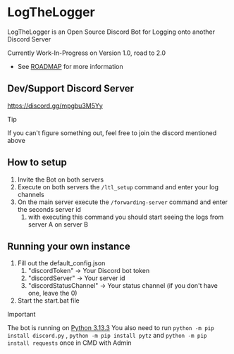 # LogTheLogger
LogTheLogger is an Open Source Discord Bot for Logging onto another Discord Server

Currently Work-In-Progress on Version 1.0, road to 2.0
- See [ROADMAP](ROADMAP.md) for more information

## Dev/Support Discord Server
https://discord.gg/mpgbu3M5Yy

> [!TIP]
> If you can't figure something out, feel free to join the discord mentioned above

## How to setup
1. Invite the Bot on both servers
2. Execute on both servers the `/ltl_setup` command and enter your log channels
3. On the main server execute the `/forwarding-server` command and enter the seconds server id
    1. with executing this command you should start seeing the logs from server A on server B

## Running your own instance
1. Fill out the default_config.json
    1. "discordToken" -> Your Discord bot token
    2. "discordServer" -> Your server id
    3. "discordStatusChannel" -> Your status channel (if you don't have one, leave the 0)
2. Start the start.bat file
> [!IMPORTANT]
> The bot is running on [Python 3.13.3](https://www.python.org/downloads/release/python-3133/)
> You also need to run `python -m pip install discord.py` , `python -m pip install pytz` and `python -m pip install requests` once in CMD with Admin